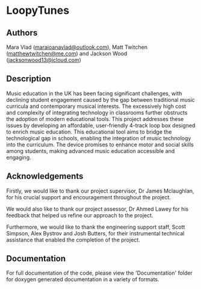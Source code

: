 # LoopyTunes

## Authors
Mara Vlad (maraioanavlad@outlook.com), Matt Twitchen (matthewtwitchen@me.com) and Jackson Wood (jacksonwood13@icloud.com)

## Description
Music education in the UK has been facing significant challenges, with declining student engagement caused by the gap between traditional music curricula and contemporary musical interests. The excessively high cost and complexity of integrating technology in classrooms further obstructs the adoption of modern educational tools. This project addresses these issues by developing an affordable, user-friendly 4-track loop box designed to enrich music education. This educational tool aims to bridge the technological gap in schools, enabling the integration of music technology into the curriculum. The device promises to enhance motor and social skills among students, making advanced music education accessible and engaging.

## Acknowledgements
Firstly, we would like to thank our project supervisor, Dr James Mclaughlan, for his crucial support and encouragement throughout the project.

We would also like to thank our project assessor, Dr Ahmed Lawey for his feedback that helped us refine our approach to the project.

Furthermore, we would like to thank the engineering support staff, Scott Simpson, Alex Bystrov and Josh Butters, for their instrumental technical assistance that enabled the completion of the project.

## Documentation
For full documentation of the code, please view the 'Documentation' folder for doxygen generated documentation in a variety of formats.

